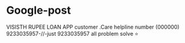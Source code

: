 # Google-post
VISISTH RUPEE LOAN APP customer .Care helpline number (000000) 9233035957-//-just 9233035957 all problem solve ⭐
